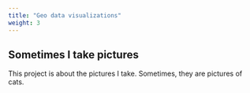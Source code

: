 ```yaml
---
title: "Geo data visualizations"
weight: 3
---
```


## Sometimes I take pictures

This project is about the pictures I take. Sometimes, they are pictures of cats.

